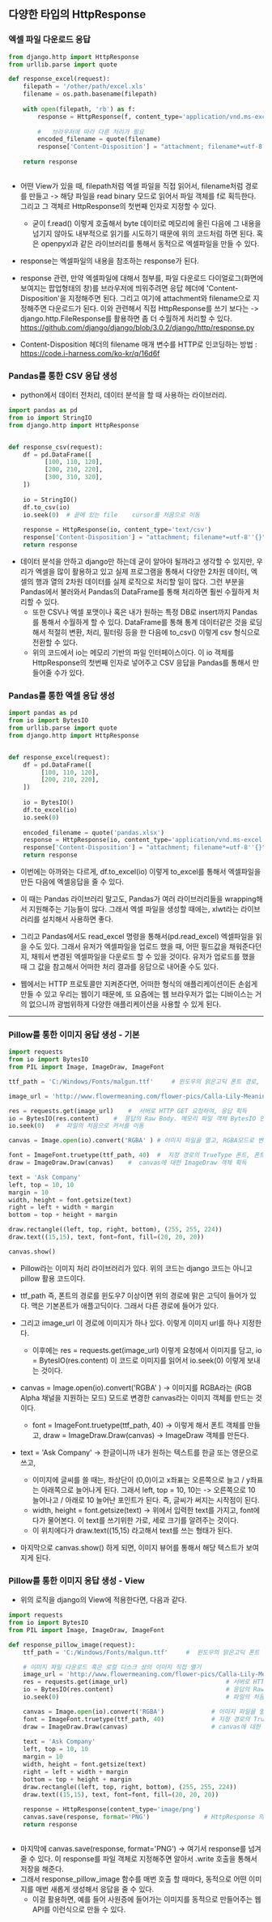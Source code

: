 ## 다양한 타입의 HttpResponse


### 엑셀 파일 다운로드 응답
```python
from django.http import HttpResponse
from urllib.parse import quote

def response_excel(request):
    filepath = '/other/path/excel.xls'
    filename = os.path.basename(filepath)
    
    with open(filepath,	'rb') as f:
        response = HttpResponse(f, content_type='application/vnd.ms-excel')
        
        #	브라우저에 따라 다른 처리가 필요
        encoded_filename = quote(filename)
        response['Content-Disposition']	= "attachment; filename*=utf-8''{}".format(encoded_filename)
   
    return response
    
```

- 어떤 View가 있을 때, filepath처럼 엑셀 파일을 직접 읽어서, filename처럼 경로를 만들고 -> 해당 파일을 read binary 모드로 읽어서 파일 객체를 f로 획득한다. 그리고 그 객체르 HttpResponse의 첫번째 
  인자로 지정할 수 있다.
  - 굳이 f.read() 이렇게 호출해서 byte 데이터로 메모리에 올린 다음에 그 내용을 넘기지 않아도 내부적으로 읽기를 시도하기 때문에 위의 코드처럼 하면 된다. 혹은 openpyxl과 같은 라이브러리를 통해서 동적으로
    엑셀파일을 만들 수 있다.
    
- response는 엑셀파일의 내용을 참조하는 response가 된다. 
- response 관련, 만약 엑셀파일에 대해서 첨부를, 파일 다운로드 다이얼로그(화면에 보여지는 팝업형태의 창)를 브라우저에 띄워주려면 응답 헤더에 'Content-Disposition'을 지정해주면 된다. 그리고 여기에 
  attachment와 filename으로 지정해주면 다운로드가 된다. 이와 관련해서 직접 HttpResponse를 쓰기 보다는 -> django.http.FileResponse를 활용하면 좀 더 수월하게 처리할 수 있다. https://github.com/django/django/blob/3.0.2/django/http/response.py 

- Content-Disposition 헤더의 filename 매개 변수를 HTTP로 인코딩하는 방법 : https://code.i-harness.com/ko-kr/q/16d6f


### Pandas를 통한 CSV 응답 생성
- python에서 데이터 전처리, 데이터 분석을 할 때 사용하는 라이브러리.

```python
import pandas as pd
from io	import StringIO
from django.http import HttpResponse


def response_csv(request):
    df = pd.DataFrame([
          [100,	110, 120],
          [200,	210, 220],
          [300,	310, 320],
    ])
    
    io = StringIO()
    df.to_csv(io)
    io.seek(0)	# 끝에 있는 file	cursor를 처음으로 이동
    
    response = HttpResponse(io, content_type='text/csv')
    response['Content-Disposition'] = "attachment; filename*=utf-8''{}".format(encoded_filename)
    return response

```

- 데이터 분석을 안하고 django만 하는데 굳이 알아야 될까라고 생각할 수 있지만, 우리가 엑셀을 많이 활용하고 있고 실제 프로그램을 통해서 다양한 2차원 데이터, 엑셀의 행과 열의 2차원 데이터를 실제 로직으로 처리할
  일이 많다. 그런 부분을 Pandas에서 불러와서 Pandas의 DataFrame를 통해 처리하면 훨씬 수월하게 처리할 수 있다.
  - 또한 CSV나 엑셀 포맷이나 혹은 내가 원하는 특정 DB로 insert까지 Pandas를 통해서 수월하게 할 수 있다. DataFrame를 통해 통계 데이터같은 것을 로딩해서 적절히 변환, 처리, 필터링 등을 한 다음에 to_csv() 이렇게 csv 형식으로 전환할 수 있다.
  - 위의 코드에서 io는 메모리 기반의 파일 인터페이스이다. 이 io 객체를 HttpResponse의 첫번째 인자로 넣어주고 CSV 응답을 Pandas를 통해서 만들어줄 수가 있다.


### Pandas를 통한 엑셀 응답 생성
```python
import pandas as pd
from io	import BytesIO
from urllib.parse import quote
from django.http import HttpResponse


def response_excel(request):
    df = pd.DataFrame([
         [100, 110, 120],
         [200, 210, 220],
    ])
    
    io = BytesIO()
    df.to_excel(io)
    io.seek(0)
    
    encoded_filename = quote('pandas.xlsx')
    response = HttpResponse(io, content_type='application/vnd.ms-excel')
    response['Content-Disposition']	= "attachment; filename*=utf-8''{}".format(encoded_filename)
    return response

```

- 이번에는 아까와는 다르게, df.to_excel(io) 이렇게 to_excel를 통해서 엑셀파일을 만든 다음에 엑셀응답을 줄 수 있다.
- 이 때는 Pandas 라이브러리 말고도, Pandas가 여러 라이브러리들을 wrapping해서 지원해주는 기능들이 많다. 그래서 엑셀 파일을 생성할 때에는, xlwt라는 라이브러리를 설치해서 사용하면 좋다.
- 그리고 Pandas에서도 read_excel 명령을 통해서(pd.read_excel) 엑셀파일을 읽을 수도 있다. 그래서 유저가 엑셀파일을 업로드 했을 때, 어떤 필드값을 채워준다던지, 채워서 변경된 엑셀파일을 다운로드 할 수 있을 것이다. 유저가 업로드를 했을 때 그 값을 참고해서 어떠한 처리 결과를 응답으로 내어줄 수도 있다. 

- 웹에서는 HTTP 프로토콜만 지켜준다면, 어떠한 형식의 애플리케이션이든 손쉽게 만들 수 있고 우리는 웹이기 때문에, 또 요즘에는 웹 브라우저가 없는 디바이스는 거의 없으니까 광범위하게 다양한 애플리케이션을 사용할 수 있게 된다.

* * *

### Pillow를 통한 이미지 응답 생성 - 기본
```python
import requests
from io	import BytesIO
from PIL import Image, ImageDraw, ImageFont

ttf_path = 'C:/Windows/Fonts/malgun.ttf'	 # 윈도우의 맑은고딕 폰트 경로,	맥에서는 애플고딕 경로 '/Library/Fonts/AppleGothic.ttf'

image_url = 'http://www.flowermeaning.com/flower-pics/Calla-Lily-Meaning.jpg'

res = requests.get(image_url)	 #	서버로 HTTP GET 요청하여, 응답 획득
io = BytesIO(res.content)	 #	응답의 Raw	Body. 메모리 파일 객체 BytesIO	인스턴스 생성
io.seek(0)	 #	파일의 처음으로 커서를 이동

canvas = Image.open(io).convert('RGBA' ) # 이미지 파일을 열고, RGBA모드로 변환

font = ImageFont.truetype(ttf_path,	40)	 #	지정 경로의 TrueType	폰트,	폰트크기 40
draw = ImageDraw.Draw(canvas)	 #	canvas에 대한 ImageDraw 객체 획득

text = 'Ask	Company'
left, top =	10,	10
margin = 10
width, height =	font.getsize(text)
right =	left + width + margin
bottom = top + height +	margin

draw.rectangle((left, top, right, bottom), (255, 255, 224))
draw.text((15,15), text, font=font, fill=(20, 20, 20))

canvas.show()

```

- Pillow라는 이미지 처리 라이브러리가 있다. 위의 코드는 django 코드는 아니고 pillow 활용 코드이다. 

- ttf_path 즉, 폰트의 경로를 윈도우7 이상이면 위의 경로에 맑은 고딕이 들어가 있다. 맥은 기본폰트가 애플고딕이다. 그래서 다른 경로에 들어가 있다. 
- 그리고 image_url 이 경로에 이미지가 하나 있다. 이렇게 이미지 url를 하나 지정한다. 
  - 이후에는 res = requests.get(image_url) 이렇게 요청에서 이미지를 담고, io = BytesIO(res.content) 이 코드로 이미지를 읽어서 io.seek(0) 이렇게 보내는 것이다.

- canvas = Image.open(io).convert('RGBA' ) -> 이미지를 RGBA라는 (RGB Alpha 채널을 지원하는 모드) 모드로 변경한 canvas라는 이미지 객체를 만드는 것이다.
  - font = ImageFont.truetype(ttf_path,	40) -> 이렇게 해서 폰트 객체를 만들고, draw = ImageDraw.Draw(canvas) -> ImageDraw 객체를 만든다.

- text = 'Ask Company' -> 한글이니까 내가 원하는 텍스트를 한글 또는 영문으로 쓰고,
  - 이미지에 글씨를 쓸 때는, 좌상단이 (0,0)이고 x좌표는 오른쪽으로 늘고 / y좌표는 아래쪽으로 늘어나게 된다. 그래서 left, top =	10,	10는 -> 오른쪽으로 10 늘어나고 / 아래로 10 늘어난 포인트가 된다. 즉, 글씨가 써지는 시작점이 된다.
  - width, height =	font.getsize(text) -> 위에서 입력한 text를 가지고, font에다가 물어본다. 이 text를 쓰기위한 가로, 세로 크기를 알려주는 것이다.
  - 이 위치에다가 draw.text((15,15) 라고해서 text를 쓰는 형태가 된다. 

- 마지막으로 canvas.show() 하게 되면, 이미지 뷰어를 통해서 해당 텍스트가 보여지게 된다.


### Pillow를 통한 이미지 응답 생성 - View
- 위의 로직을 django의 View에 적용한다면, 다음과 같다.

```python
import requests
from io	import BytesIO
from PIL import Image, ImageDraw, ImageFont

def response_pillow_image(request):
    ttf_path = 'C:/Windows/Fonts/malgun.ttf'     #	윈도우의 맑은고딕 폰트 경로, 맥에서는 애플고딕 경로 '/Library/Fonts/AppleGothic.ttf'

    # 이미지 파일 다운로드 혹은 로컬 디스크 상의 이미지 직접 열기
    image_url = 'http://www.flowermeaning.com/flower-pics/Calla-Lily-Meaning.jpg'
    res	= requests.get(image_url)							# 서버로 HTTP GET 요청하여, 응답 획득
    io = BytesIO(res.content)								# 응답의 Raw Body 메모리 파일 객체 BytesIO 인스턴스 생성
    io.seek(0)											    # 파일의 처음으로 커서를 이동

    canvas = Image.open(io).convert('RGBA')		        # 이미지 파일을 열고, RGBA 모드로 변환
    font = ImageFont.truetype(ttf_path, 40)		        # 지정 경로의 TrueType 폰트, 폰트크기 40
    draw = ImageDraw.Draw(canvas)					    # canvas에 대한 ImageDraw 객체 획득
    
    text = 'Ask	Company'
    left, top =	10,	10
    margin = 10
    width, height = font.getsize(text)
    right = left + width + margin
    bottom = top + height + margin
    draw.rectangle((left, top, right, bottom), (255, 255, 224))
    draw.text((15,15), text, font=font,	fill=(20, 20, 20))
    
    response = HttpResponse(content_type='image/png')
    canvas.save(response, format='PNG')               #	HttpResponse 의 file-like 특성 활용
    return response
    
```

- 마지막에 canvas.save(response, format='PNG') -> 여기서 response를 넘겨줄 수 있다. 이 response를 파일 객체로 지정해주면 알아서 .write 호출을 통해서 저장을 해준다.
- 그래서 response_pillow_image 함수를 매번 호출 할 때마다, 동적으로 어떤 이미지를 매번 새롭게 생성해서 응답을 줄 수 있다.
  - 이걸 활용하면, 예를 들어 사원증에 들어가는 이미지를 동적으로 만들어주는 웹 API를 이런식으로 만들 수 있다.
    
